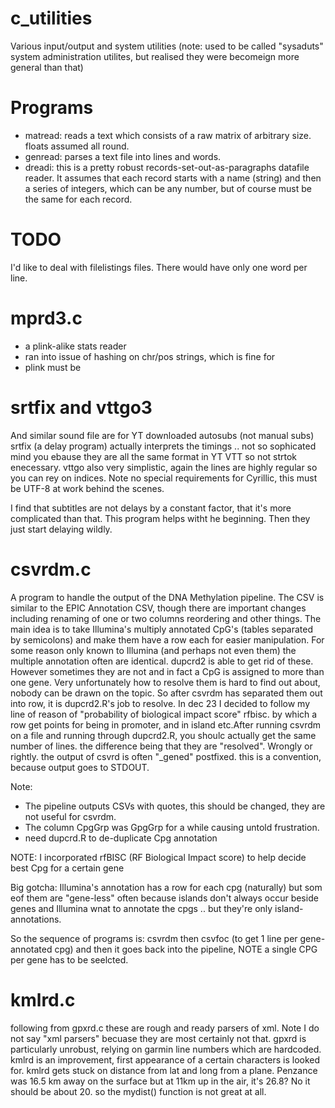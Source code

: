 # c\_utilities
Various input/output and system utilities
(note: used to be called "sysaduts" system administration
utilites, but realised they were becomeign more general than that)

# Programs
* matread: reads a text which consists of a raw matrix of arbitrary size. floats assumed all round.
* genread: parses a text file into lines and words.
* dreadi: this is a pretty robust records-set-out-as-paragraphs datafile reader. It assumes that each record starts with
a name (string) and then a series of integers, which can be any number, but of course must be the same for each record.

# TODO
I'd like to deal with filelistings files.
There would have only one word per line.


# mprd3.c
* a plink-alike stats reader
* ran into issue of hashing on chr/pos strings, which is fine for
* plink must be 

# srtfix and vttgo3
And similar sound file are for YT downloaded autosubs (not manual subs)
srtfix (a delay program) actually interprets the timings .. not so sophicated mind you 
ebause they are all the same format in YT VTT so not strtok enecessary.
vttgo also very simplistic, again the lines are highly regular so you 
can rey on indices.
Note no special requirements for Cyrillic, this must be UTF-8 at work behind the scenes.

I find that subtitles are not delays by a constant factor, that it's more complicated than that.
This program helps witht he beginning. Then they just start delaying wildly.

# csvrdm.c
A program to handle the output of the DNA Methylation pipeline. The CSV is similar
to the EPIC Annotation CSV, though there are important changes including renaming of one
or two columns reordering and other things.
The main idea is to take Illumina's multiply annotated CpG's (tables separated by semicolons) and
make them have a row each for easier manipulation. For some reason only known to Illumina
(and perhaps not even them) the multiple annotation often are identical. dupcrd2 is able to get rid of these.
However sometimes they are not and in fact a CpG is assigned to more than one gene. 
Very unfortunately how to resolve them is hard to find out about, nobody can be drawn on the topic.
So after csvrdm has separated them out into row, it is dupcrd2.R's job to resolve.
In dec 23 I decided to follow my line of reason of "probability of biological impact score" rfbisc.
by which a row get points for being in promoter, and in island etc.After running csvrdm on a file and running through dupcrd2.R, you shoulc actually get the same number of lines.
the difference being that they are "resolved". Wrongly or rightly.
the output of csvrd is often "_gened" postfixed. this is a convention, because output goes to STDOUT.

Note:
- The pipeline outputs CSVs with quotes, this should be changed, they are not useful for csvrdm.
- The column CpgGrp was GpgGrp for a while causing untold frustration.
- need dupcrd.R to de-duplicate Cpg annotation 

NOTE: I incorporated rfBISC (RF Biological Impact score) to help decide best Cpg for a certain gene

Big gotcha:
Illumina's annotation has a row for each cpg (naturally) but som eof them are "gene-less" often because islands
don't always occur beside genes and Illumina wnat to annotate the cpgs .. but they're only island-annotations.

So the sequence of programs is: csvrdm then csvfoc (to get 1 line per gene-annotated cpg) and then it goes back into the pipeline,
NOTE a single CPG per gene has to be seelcted.

# kmlrd.c
following from gpxrd.c these are rough and ready parsers of xml. Note I do not say "xml parsers"
becuase they are most certainly not that. 
gpxrd is particularly unrobust, relying on garmin line numbers which are hardcoded.
kmlrd is an improvement, first appearance of a certain characters is looked for.
kmlrd gets stuck on distance from lat and long from a plane. Penzance was 16.5 km away on the surface
but at 11km up in the air, it's 26.8? No it should be about 20.
so the mydist() function is not great at all.
